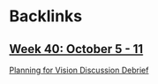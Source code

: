 
# Backlinks
## [Week 40: October 5 - 11](<Week 40: October 5 - 11.md>)
[Planning for Vision Discussion Debrief](<Planning for Vision Discussion Debrief.md>)

